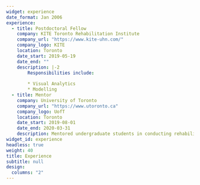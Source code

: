 ```yaml
---
widget: experience
date_format: Jan 2006
experience:
  - title: Postdoctoral Fellow
    company: KITE Toronto Rehabilitation Institute
    company_url: "https://www.kite-uhn.com/"
    company_logo: KITE
    location: Toronto
    date_start: 2019-05-19
    date_end: ""
    description: |-2
        Responsibilities include:
        
        * Visual Analytics
        * Modelling
  - title: Mentor
    company: University of Toronto
    company_url: "https://www.utoronto.ca"
    company_logo: UofT
    location: Toronto
    date_start: 2019-08-01
    date_end: 2020-03-31
    description: Mentored undergraduate students in conducting rehabilitation research.
widget_id: experience
headless: true
weight: 40
title: Experience
subtitle: null
design:
  columns: "2"
---
```

